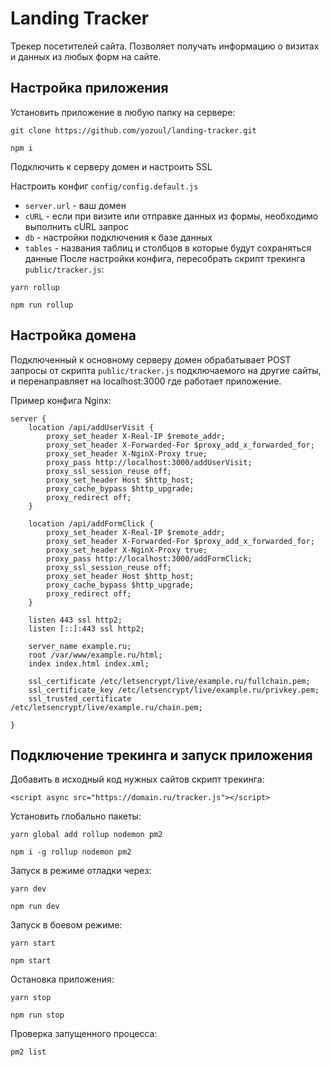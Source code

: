 # Landing Tracker
Трекер посетителей сайта. Позволяет получать информацию о визитах и данных из любых форм на сайте.
## Настройка приложения

Установить приложение в любую папку на сервере:
```
git clone https://github.com/yozuul/landing-tracker.git
```
```
npm i
```
Подключить к серверу домен и настроить SSL

Настроить конфиг `config/config.default.js`
- `server.url` - ваш домен
- `cURL` - если при визите или отправке данных из формы, необходимо выполнить cURL запрос
- `db` - настройки подключения к базе данных
- `tables` - названия таблиц и столбцов в которые будут сохраняться данные
После настройки конфига, пересобрать скрипт трекинга `public/tracker.js`:
```
yarn rollup
```
```
npm run rollup
```
## Настройка домена
Подключенный к основному серверу домен обрабатывает POST запросы от скрипта `public/tracker.js` подключаемого на другие сайты, и перенаправляет на localhost:3000 где работает приложение.

Пример конфига Nginx:
```nginx
server {
    location /api/addUserVisit {
        proxy_set_header X-Real-IP $remote_addr;
        proxy_set_header X-Forwarded-For $proxy_add_x_forwarded_for;
        proxy_set_header X-NginX-Proxy true;
        proxy_pass http://localhost:3000/addUserVisit;
        proxy_ssl_session_reuse off;
        proxy_set_header Host $http_host;
        proxy_cache_bypass $http_upgrade;
        proxy_redirect off;
    }

    location /api/addFormClick {
        proxy_set_header X-Real-IP $remote_addr;
        proxy_set_header X-Forwarded-For $proxy_add_x_forwarded_for;
        proxy_set_header X-NginX-Proxy true;
        proxy_pass http://localhost:3000/addFormClick;
        proxy_ssl_session_reuse off;
        proxy_set_header Host $http_host;
        proxy_cache_bypass $http_upgrade;
        proxy_redirect off;
    }

    listen 443 ssl http2;
    listen [::]:443 ssl http2;

    server_name example.ru;
    root /var/www/example.ru/html;
    index index.html index.xml;

    ssl_certificate /etc/letsencrypt/live/example.ru/fullchain.pem;
    ssl_certificate_key /etc/letsencrypt/live/example.ru/privkey.pem;
    ssl_trusted_certificate /etc/letsencrypt/live/example.ru/chain.pem;

}
```
## Подключение трекинга и запуск приложения

Добавить в исходный код нужных сайтов скрипт трекинга:
```
<script async src="https://domain.ru/tracker.js"></script>
```
Установить глобально пакеты:
```
yarn global add rollup nodemon pm2
```
```
npm i -g rollup nodemon pm2
```
Запуск в режиме отладки через:
```
yarn dev
```
```
npm run dev
```
Запуск в боевом режиме:
```
yarn start
```
```
npm start
```
Остановка приложения:
```
yarn stop
```
```
npm run stop
```
Проверка запущенного процесса:
```
pm2 list
```
